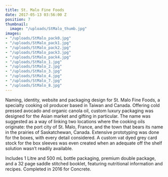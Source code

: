 ```yaml
---
title: St. Malo Fine Foods
date: 2017-05-13 03:56:00 Z
position: 7
thumbnail:
  image: "/uploads/StMalo_thumb.jpg"
images:
- "/uploads/StMalo_pack0.jpg"
- "/uploads/StMalo_pack1.jpg"
- "/uploads/StMalo_pack2.jpg"
- "/uploads/StMalo_pack3.jpg"
- "/uploads/StMalo_pack4.jpg"
- "/uploads/StMalo_1.jpg"
- "/uploads/StMalo_2.jpg"
- "/uploads/StMalo_3.jpg"
- "/uploads/StMalo_4.jpg"
- "/uploads/StMalo_7.jpg"
- "/uploads/StMalo_8.jpg"
---
```


Naming, identity, website and packaging design for St. Malo Fine Foods, a specialty cooking oil producer based in Taiwan and Canada. Offering cold pressed avocado and organic canola oil, custom luxury packaging was designed for the Asian market and gifting in particular. The name was suggested as a way of linking two locations where the cooking oils originate: the port city of St. Malo, France, and the town that bears its name in the prairies of Saskatchewan, Canada. Extensive prototyping was done for the boxes, with every detail considered. A custom vat dyed grey card stock for the box sleeves was even created when an adequate off the shelf solution wasn’t readily available. 

Includes 1 Litre and 500 mL bottle packaging, premium double package, and a 32 page saddle stitched booklet, featuring nutritional information and recipes. Completed in 2016 for Concrete.

